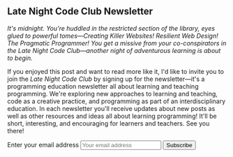 ## Late Night Code Club Newsletter

_It's midnight. You're huddled in the restricted section of the library, eyes glued to powerful tomes—Creating Killer Websites! Resilient Web Design! The Pragmatic Programmer! You get a missive from your co-conspirators in the Late Night Code Club—another night of adventurous learning is about to begin._

If you enjoyed this post and want to read more like it, I'd like to invite you to join the _Late Night Code Club_ by signing up for the newsletter—it's a programming education newsletter all about learning and teaching programming. We're exploring new approaches to learning and teaching, code as a creative practice, and programming as part of an interdisciplinary education. In each newsletter you'll receive updates about new posts as well as other resources and ideas all about learning programming! It'll be short, interesting, and encouraging for learners and teachers. See you there!

<form action="https://tinyletter.com/latenightcodeclub" method="post" target="popupwindow" onsubmit="window.open('https://tinyletter.com/latenightcodeclub', 'popupwindow', 'scrollbars=yes,width=800,height=600');return true">
  <label class="sr-only" for="tlemail">Enter your email address</label>
  <input class="text-box" type="text" name="email" id="tlemail" placeholder="Your email address"/>
  <input type="hidden" value="1" name="embed"/>
  <input type="submit" class="dim dib ph4 pv2 main bg-transparent ba b--main br-pill verdana pointer" value="Subscribe" />
</form>
